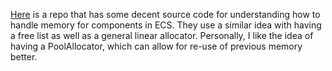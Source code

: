 [Here](https://github.com/talhacali/ECS/tree/master) is a repo that has some decent source code for understanding how to handle memory for components in ECS. They use a similar idea with having a free list as well as a general linear allocator. Personally, I like the idea of having a PoolAllocator, which can allow for re-use of previous memory better.